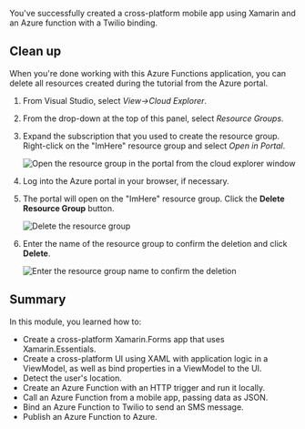 You've successfully created a cross-platform mobile app using Xamarin and an Azure function with a Twilio binding.

## Clean up
<!---TODO: Update for sandbox?--->

When you're done working with this Azure Functions application, you can delete all resources created during the tutorial from the Azure portal.

1. From Visual Studio, select *View->Cloud Explorer*.

1. From the drop-down at the top of this panel, select *Resource Groups*.

1. Expand the subscription that you used to create the resource group. Right-click on the "ImHere" resource group and select *Open in Portal*.

    ![Open the resource group in the portal from the cloud explorer window](../media-drafts/9-open-resource-group-in-portal.png)

1. Log into the Azure portal in your browser, if necessary.

1. The portal will open on the "ImHere" resource group. Click the **Delete Resource Group** button.

    ![Delete the resource group](../media-drafts/9-delete-resource-group.png)

1. Enter the name of the resource group to confirm the deletion and click **Delete**.

    ![Enter the resource group name to confirm the deletion](../media-drafts/9-confirm-delete-resource-group.png)

## Summary

In this module, you learned how to:

- Create a cross-platform Xamarin.Forms app that uses Xamarin.Essentials.
- Create a cross-platform UI using XAML with application logic in a ViewModel, as well as bind properties in a ViewModel to the UI.
- Detect the user's location.
- Create an Azure Function with an HTTP trigger and run it locally.
- Call an Azure Function from a mobile app, passing data as JSON.
- Bind an Azure Function to Twilio to send an SMS message.
- Publish an Azure Function to Azure.